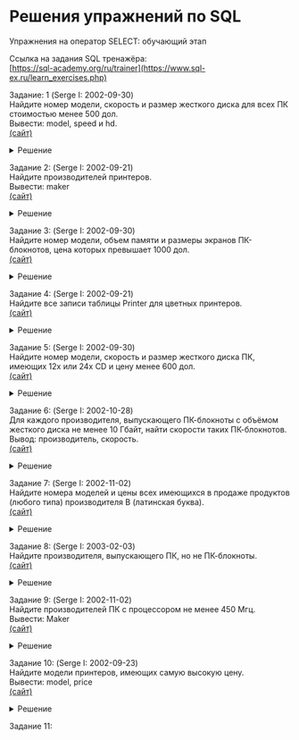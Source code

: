 # Решения упражнений по SQL
Упражнения на оператор SELECT: обучающий этап

Ссылка на задания SQL тренажёра:  
[https://sql-academy.org/ru/trainer](https://www.sql-ex.ru/learn_exercises.php)

Задание: 1 (Serge I: 2002-09-30)\
Найдите номер модели, скорость и размер жесткого диска для всех ПК стоимостью менее 500 дол.\
Вывести: model, speed и hd.\
[(сайт)](https://www.sql-ex.ru/learn_exercises.php?LN=1)

<details><summary>Решение</summary>

```sql
SELECT 
  model, speed, hd 
FROM 
  pc
WHERE
  price < 500;
```

</details>

Задание 2: (Serge I: 2002-09-21)\
Найдите производителей принтеров.\
Вывести: maker\
[(сайт)](https://www.sql-ex.ru/learn_exercises.php?LN=2)

<details><summary>Решение</summary>

```sql
SELECT 
  DISTINCT maker 
FROM 
  Product
WHERE
  type = 'printer';
```

</details>

Задание 3: (Serge I: 2002-09-30)\
Найдите номер модели, объем памяти и размеры экранов ПК-блокнотов, цена которых превышает 1000 дол.\
[(сайт)](https://www.sql-ex.ru/learn_exercises.php?LN=3)

<details><summary>Решение</summary>

```sql
SELECT 
  model, ram, screen 
FROM 
  laptop
WHERE
  price > 1000;
```

</details>

Задание 4: (Serge I: 2002-09-21)\
Найдите все записи таблицы Printer для цветных принтеров.\
[(сайт)](https://www.sql-ex.ru/learn_exercises.php?LN=4)

<details><summary>Решение</summary>

```sql
SELECT
  * 
FROM
  printer
WHERE
  color = 'y';
```

</details>

Задание 5: (Serge I: 2002-09-30)\
Найдите номер модели, скорость и размер жесткого диска ПК, имеющих 12x или 24x CD и цену менее 600 дол.\
[(сайт)](https://www.sql-ex.ru/learn_exercises.php?LN=5)

<details><summary>Решение</summary>

```sql
SELECT
  model, speed, hd
FROM
  pc
WHERE
  cd IN ('12x', '24x') AND price < 600;
```

</details>

Задание 6: (Serge I: 2002-10-28)\
Для каждого производителя, выпускающего ПК-блокноты c объёмом жесткого диска не менее 10 Гбайт, найти скорости таких ПК-блокнотов.\
Вывод: производитель, скорость.\
[(сайт)](https://www.sql-ex.ru/learn_exercises.php?LN=6)

<details><summary>Решение</summary>

```sql
SELECT
  DISTINCT maker, speed
FROM
  laptop
  JOIN product ON laptop.model = product.model
WHERE
  hd >= 10 AND type = 'laptop';
```

</details>

Задание 7: (Serge I: 2002-11-02)\
Найдите номера моделей и цены всех имеющихся в продаже продуктов (любого типа) производителя B (латинская буква).\
[(сайт)](https://www.sql-ex.ru/learn_exercises.php?LN=7)

<details><summary>Решение</summary>

```sql
SELECT
  DISTINCT laptop.model, price
FROM
  laptop
  JOIN product ON laptop.model = product.model
WHERE
  maker = 'B'
UNION
SELECT
  DISTINCT printer.model, price
FROM
  printer
  JOIN product ON printer.model = product.model
WHERE
  maker = 'B'
UNION
SELECT
  DISTINCT pc.model, price
FROM
  pc
  JOIN product ON pc.model = product.model
WHERE
  maker = 'B';
```

</details>

Задание 8: (Serge I: 2003-02-03)\
Найдите производителя, выпускающего ПК, но не ПК-блокноты.\
[(сайт)](https://www.sql-ex.ru/learn_exercises.php?LN=8)

<details><summary>Решение</summary>

```sql
SELECT
  DISTINCT maker
FROM
  product
WHERE
  type = 'PC'
EXCEPT
SELECT
  DISTINCT maker
FROM
  product
WHERE
  type = 'laptop';
```

</details>

Задание 9: (Serge I: 2002-11-02)\
Найдите производителей ПК с процессором не менее 450 Мгц.\
Вывести: Maker\
[(сайт)](https://www.sql-ex.ru/learn_exercises.php?LN=9)

<details><summary>Решение</summary>

```sql
SELECT
  DISTINCT maker
FROM
  pc
  JOIN product ON pc.model = product.model
WHERE
  speed >= 450;
```

</details>

Задание 10: (Serge I: 2002-09-23)\
Найдите модели принтеров, имеющих самую высокую цену.\
Вывести: model, price\
[(сайт)](https://www.sql-ex.ru/learn_exercises.php?LN=10)

<details><summary>Решение</summary>

```sql
SELECT
  printer.model, price
FROM
  printer
  JOIN product ON printer.model = product.model
WHERE
  price IN (
            SELECT
              MAX(price)
            FROM
              printer)
ORDER BY
  price DESC;
```

</details>

Задание 11: 





